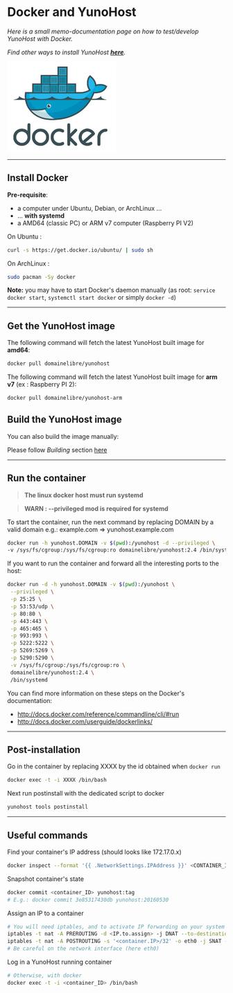 # Docker and YunoHost

*Here is a small memo-documentation page on how to test/develop YunoHost with Docker.*

*Find other ways to install YunoHost **[here](/install)**.*

<img src="/images/docker.png" width=250>

---

## Install Docker

**Pre-requisite**:
* a computer under Ubuntu, Debian, or ArchLinux ...
* ... **with systemd**
* a AMD64 (classic PC) or ARM v7 computer (Raspberry PI V2)

On Ubuntu :
```bash
curl -s https://get.docker.io/ubuntu/ | sudo sh
```

On ArchLinux :
```bash
sudo pacman -Sy docker
```

**Note:** you may have to start Docker's daemon manually (as root: `service docker start`, `systemctl start docker` or simply `docker -d`)

---

## Get the YunoHost image

The following command will fetch the latest YunoHost built image for **amd64**:
```bash
docker pull domainelibre/yunohost
```

The following command will fetch the latest YunoHost built image for **arm v7** (ex : Raspberry PI 2):
```bash
docker pull domainelibre/yunohost-arm
```

## Build the YunoHost image

You can also build the image manually:

Please follow *Building* section [here](https://github.com/aymhce/YunohostDockerImage)

---

## Run the container

> **The linux docker host must run systemd**

> **WARN : --privileged mod is required for systemd**

To start the container, run the next command by replacing DOMAIN by a valid domain e.g.: example.com => yunohost.example.com
```bash
docker run -h yunohost.DOMAIN -v $(pwd):/yunohost -d --privileged \
-v /sys/fs/cgroup:/sys/fs/cgroup:ro domainelibre/yunohost:2.4 /bin/systemd
```

If you want to run the container and forward all the interesting ports to the host:

```bash
docker run -d -h yunohost.DOMAIN -v $(pwd):/yunohost \
 --privileged \
 -p 25:25 \
 -p 53:53/udp \
 -p 80:80 \
 -p 443:443 \
 -p 465:465 \
 -p 993:993 \
 -p 5222:5222 \
 -p 5269:5269 \
 -p 5290:5290 \
 -v /sys/fs/cgroup:/sys/fs/cgroup:ro \
 domainelibre/yunohost:2.4 \
 /bin/systemd
```

You can find more information on these steps on the Docker's documentation:
* http://docs.docker.com/reference/commandline/cli/#run
* http://docs.docker.com/userguide/dockerlinks/

---

## Post-installation
Go in the container by replacing XXXX by the id obtained when `docker run`
```bash
docker exec -t -i XXXX /bin/bash
```
Next run postinstall with the dedicated script to docker
```bash
yunohost tools postinstall
```


---

## Useful commands


Find your container's IP address (should looks like 172.17.0.x)

```bash
docker inspect --format '{{ .NetworkSettings.IPAddress }}' <CONTAINER_ID>
```


Snapshot container's state

```bash
docker commit <container_ID> yunohost:tag
# E.g.: docker commit 3e85317430db yunohost:20160530
```

Assign an IP to a container

```bash
# You will need iptables, and to activate IP forwarding on your system
iptables -t nat -A PREROUTING -d <IP.to.assign> -j DNAT --to-destination <container.IP>
iptables -t nat -A POSTROUTING -s '<container.IP>/32' -o eth0 -j SNAT --to-source <IP.to.assign>
# Be careful on the network interface (here eth0)
```

Log in a YunoHost running container

```bash
# Otherwise, with docker
docker exec -t -i <container_ID> /bin/bash
```
